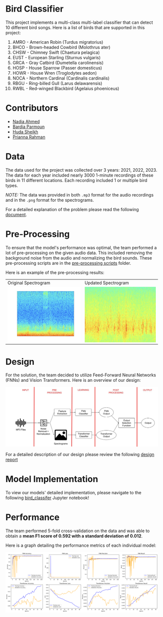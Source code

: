 # Bird Classifier

This project implements a multi-class multi-label classifier that can detect 10 different bird songs. Here is a list of birds that are supported in this project:

1. AMRO - American Robin (Turdus migratorius)
2. BHCO - Brown-headed Cowbird (Molothrus ater)
3. CHSW - Chimney Swift (Chaetura pelagica)
4. EUST - European Starling (Sturnus vulgaris)
5. GRCA - Gray Catbird (Dumetella carolinensis)
6. HOSP - House Sparrow (Passer domesticus)
7. HOWR - House Wren (Troglodytes aedon)
8. NOCA - Northern Cardinal (Cardinalis cardinalis)
9. RBGU - Ring-billed Gull (Larus delawarensis)
10. RWBL - Red-winged Blackbird (Agelaius phoeniceus)

# Contributors
- [Nadia Ahmed](https://github.com/nadianahmed)
- [Bardia Parmoun](https://github.com/bardia-p)
- [Huda Sheikh](https://github.com/hudasheikhcu)
- [Prianna Rahman](https://github.com/priannar)

# Data

The data used for the project was collected over 3 years: 2021, 2022, 2023. The data for each year included nearly 3000 1-minute recordings of these birds in 11 different locations. Each recording included 1 or multiple bird types.

*NOTE:* The data was provided in both `.mp3` format for the audio recordings and in the `.png` format for the spectrograms.

For a detailed explanation of the problem please read the following [document](documents/SYSC5405-project-overview-v13.pdf).

# Pre-Processing

To ensure that the model's performance was optimal, the team performed a lot of pre-processing on the given audio data. This included removing the background noise from the audio and normalizing the bird sounds. These pre-processing scripts are in the [pre-processing scripts](scripts/Pre-Processing) folder.

Here is an example of the pre-processing results:

<table>
  <tr>
    <td>Original Spectrogram</td>
     <td>Updated Spectrogram</td>
  </tr>
  <tr>
    <td><img src="images/spectrogram_original.png" width=1500></td>
    <td><img src="images/spectrogram_clean.png" width=1450></td>
  </tr>
 </table>

# Design

For the solution, the team decided to utilize Feed-Forward Neural Networks (FNNs) and Vision Transformers. Here is an overview of our design:

<img src="images/approach_diagram.jpg">

For a detailed description of our design please review the following [design report](documents/SYSC5405_Group3_Project_Report.pdf)

# Model Implementation

To view our models' detailed implementation, please navigate to the following [bird_classifer](bird_classifier.ipynb) Jupyter notebook!

# Performance

The team performed 5-fold cross-validation on the data and was able to obtain a **mean F1 score of 0.592 with a standard deviation of 0.012**.

Here is a graph detailing the performance metrics of each individual model:

<img src="images/metrics_all_data.png">

